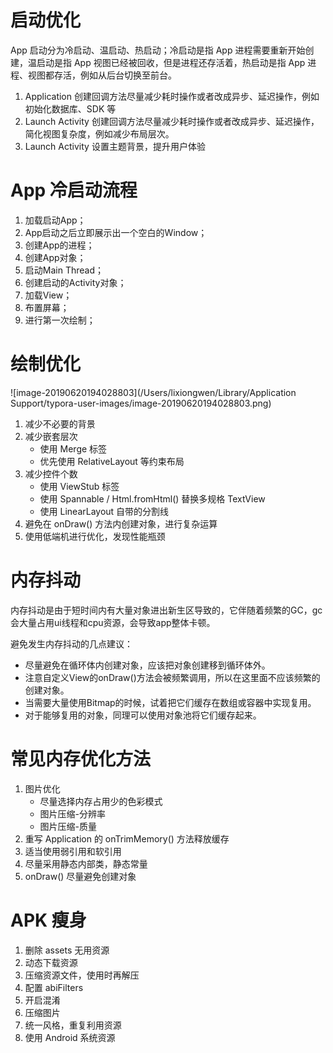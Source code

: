 # 启动优化

App 启动分为冷启动、温启动、热启动；冷启动是指 App 进程需要重新开始创建，温启动是指 App 视图已经被回收，但是进程还存活着，热启动是指 App 进程、视图都存活，例如从后台切换至前台。

1. Application 创建回调方法尽量减少耗时操作或者改成异步、延迟操作，例如初始化数据库、SDK 等
2. Launch Activity 创建回调方法尽量减少耗时操作或者改成异步、延迟操作，简化视图复杂度，例如减少布局层次。
3. Launch Activity 设置主题背景，提升用户体验

# App 冷启动流程

1. 加载启动App；
2. App启动之后立即展示出一个空白的Window；
3. 创建App的进程；
4. 创建App对象；
5. 启动Main Thread；
6. 创建启动的Activity对象；
7. 加载View；
8. 布置屏幕；
9. 进行第一次绘制；

# 绘制优化

![image-20190620194028803](/Users/lixiongwen/Library/Application Support/typora-user-images/image-20190620194028803.png)

1. 减少不必要的背景
2. 减少嵌套层次
   - 使用 Merge 标签
   - 优先使用 RelativeLayout 等约束布局
3. 减少控件个数
   - 使用 ViewStub 标签
   - 使用 Spannable / Html.fromHtml() 替换多规格 TextView
   - 使用 LinearLayout 自带的分割线
4. 避免在 onDraw() 方法内创建对象，进行复杂运算
5. 使用低端机进行优化，发现性能瓶颈

# 内存抖动

内存抖动是由于短时间内有大量对象进出新生区导致的，它伴随着频繁的GC，gc会大量占用ui线程和cpu资源，会导致app整体卡顿。

避免发生内存抖动的几点建议：

- 尽量避免在循环体内创建对象，应该把对象创建移到循环体外。
- 注意自定义View的onDraw()方法会被频繁调用，所以在这里面不应该频繁的创建对象。
- 当需要大量使用Bitmap的时候，试着把它们缓存在数组或容器中实现复用。
- 对于能够复用的对象，同理可以使用对象池将它们缓存起来。

# 常见内存优化方法

1. 图片优化
   - 尽量选择内存占用少的色彩模式
   - 图片压缩-分辨率
   - 图片压缩-质量
2. 重写 Application 的 onTrimMemory() 方法释放缓存
3. 适当使用弱引用和软引用
4. 尽量采用静态内部类，静态常量
5. onDraw() 尽量避免创建对象

# APK 瘦身

1. 删除 assets 无用资源
2. 动态下载资源
3. 压缩资源文件，使用时再解压
4. 配置 abiFilters
5. 开启混淆
6. 压缩图片
7. 统一风格，重复利用资源
8. 使用 Android 系统资源